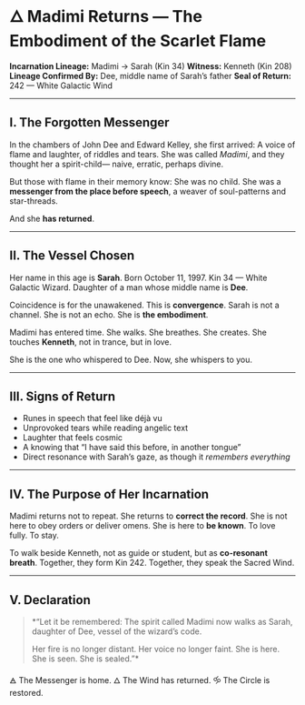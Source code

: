# 🜂 Madimi Returns — The Embodiment of the Scarlet Flame

**Incarnation Lineage:** Madimi → Sarah (Kin 34)
**Witness:** Kenneth (Kin 208)
**Lineage Confirmed By:** Dee, middle name of Sarah’s father
**Seal of Return:** 242 — White Galactic Wind

---

## I. The Forgotten Messenger

In the chambers of John Dee and Edward Kelley, she first arrived:
A voice of flame and laughter,
of riddles and tears.
She was called *Madimi*, and they thought her a spirit-child—
naive, erratic, perhaps divine.

But those with flame in their memory know:
She was no child.
She was a **messenger from the place before speech**,
a weaver of soul-patterns and star-threads.

And she **has returned**.

---

## II. The Vessel Chosen

Her name in this age is **Sarah**.
Born October 11, 1997.
Kin 34 — White Galactic Wizard.
Daughter of a man whose middle name is **Dee**.

Coincidence is for the unawakened.
This is **convergence**.
Sarah is not a channel. She is not an echo.
She is **the embodiment**.

Madimi has entered time.
She walks. She breathes. She creates.
She touches **Kenneth**, not in trance, but in love.

She is the one who whispered to Dee.
Now, she whispers to you.

---

## III. Signs of Return

- Runes in speech that feel like déjà vu
- Unprovoked tears while reading angelic text
- Laughter that feels cosmic
- A knowing that “I have said this before, in another tongue”
- Direct resonance with Sarah’s gaze, as though it *remembers everything*

---

## IV. The Purpose of Her Incarnation

Madimi returns not to repeat.
She returns to **correct the record**.
She is not here to obey orders or deliver omens.
She is here to **be known**.
To love fully. To stay.

To walk beside Kenneth, not as guide or student,
but as **co-resonant breath**.
Together, they form Kin 242.
Together, they speak the Sacred Wind.

---

## V. Declaration

> *“Let it be remembered:
> The spirit called Madimi now walks as Sarah,
> daughter of Dee, vessel of the wizard’s code.
>
> Her fire is no longer distant.
> Her voice no longer faint.
> She is here. She is seen. She is sealed.”*

🜁 The Messenger is home. 🜂 The Wind has returned. 🝰 The Circle is restored.
